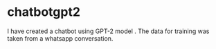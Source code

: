 # chatbotgpt2
I have created a chatbot using GPT-2 model . The data for training was taken from a whatsapp conversation.
